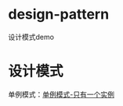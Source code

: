 # design-pattern
设计模式demo



# 设计模式

单例模式：[单例模式-只有一个实例](https://www.turbosnail.top/blog/design-pattern-singleton/)

